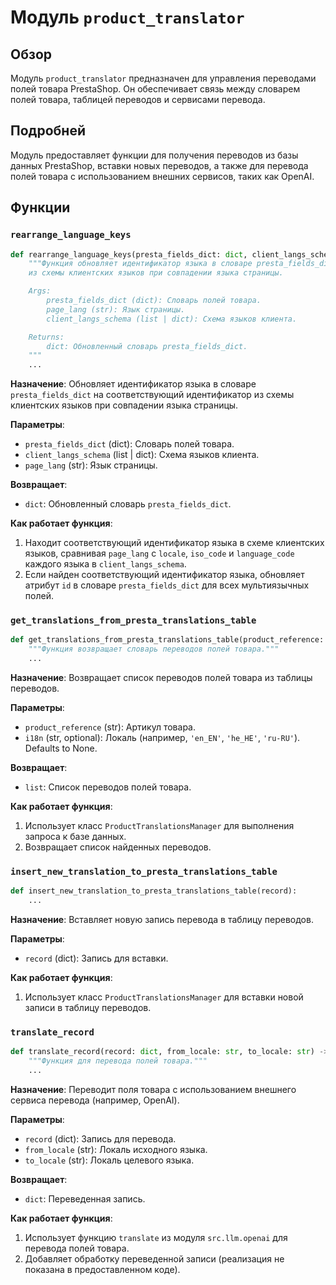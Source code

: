 # Модуль `product_translator`

## Обзор

Модуль `product_translator` предназначен для управления переводами полей товара PrestaShop. Он обеспечивает связь между словарем полей товара, таблицей переводов и сервисами перевода.

## Подробней

Модуль предоставляет функции для получения переводов из базы данных PrestaShop, вставки новых переводов, а также для перевода полей товара с использованием внешних сервисов, таких как OpenAI.

## Функции

### `rearrange_language_keys`

```python
def rearrange_language_keys(presta_fields_dict: dict, client_langs_schema: dict | List[dict], page_lang: str) -> dict:
    """Функция обновляет идентификатор языка в словаре presta_fields_dict на соответствующий идентификатор
    из схемы клиентских языков при совпадении языка страницы.

    Args:
        presta_fields_dict (dict): Словарь полей товара.
        page_lang (str): Язык страницы.
        client_langs_schema (list | dict): Схема языков клиента.

    Returns:
        dict: Обновленный словарь presta_fields_dict.
    """
    ...
```

**Назначение**: Обновляет идентификатор языка в словаре `presta_fields_dict` на соответствующий идентификатор из схемы клиентских языков при совпадении языка страницы.

**Параметры**:
- `presta_fields_dict` (dict): Словарь полей товара.
- `client_langs_schema` (list | dict): Схема языков клиента.
- `page_lang` (str): Язык страницы.

**Возвращает**:
- `dict`: Обновленный словарь `presta_fields_dict`.

**Как работает функция**:

1.  Находит соответствующий идентификатор языка в схеме клиентских языков, сравнивая `page_lang` с `locale`, `iso_code` и `language_code` каждого языка в `client_langs_schema`.
2.  Если найден соответствующий идентификатор языка, обновляет атрибут `id` в словаре `presta_fields_dict` для всех мультиязычных полей.

### `get_translations_from_presta_translations_table`

```python
def get_translations_from_presta_translations_table(product_reference: str, i18n: str = None) -> list:
    """Функция возвращает словарь переводов полей товара."""
    ...
```

**Назначение**: Возвращает список переводов полей товара из таблицы переводов.

**Параметры**:
- `product_reference` (str): Артикул товара.
- `i18n` (str, optional): Локаль (например, `'en_EN'`, `'he_HE'`, `'ru-RU'`). Defaults to None.

**Возвращает**:
- `list`: Список переводов полей товара.

**Как работает функция**:

1.  Использует класс `ProductTranslationsManager` для выполнения запроса к базе данных.
2.  Возвращает список найденных переводов.

### `insert_new_translation_to_presta_translations_table`

```python
def insert_new_translation_to_presta_translations_table(record):
    ...
```

**Назначение**: Вставляет новую запись перевода в таблицу переводов.

**Параметры**:
- `record` (dict): Запись для вставки.

**Как работает функция**:

1.  Использует класс `ProductTranslationsManager` для вставки новой записи в таблицу переводов.

### `translate_record`

```python
def translate_record(record: dict, from_locale: str, to_locale: str) -> dict:
    """Функция для перевода полей товара."""
    ...
```

**Назначение**: Переводит поля товара с использованием внешнего сервиса перевода (например, OpenAI).

**Параметры**:
- `record` (dict): Запись для перевода.
- `from_locale` (str): Локаль исходного языка.
- `to_locale` (str): Локаль целевого языка.

**Возвращает**:
- `dict`: Переведенная запись.

**Как работает функция**:

1.  Использует функцию `translate` из модуля `src.llm.openai` для перевода полей товара.
2.  Добавляет обработку переведенной записи (реализация не показана в предоставленном коде).